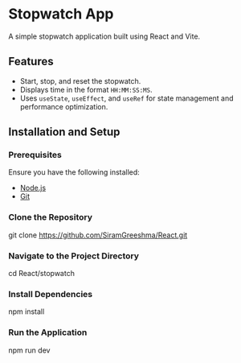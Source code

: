 # Stopwatch App

A simple stopwatch application built using React and Vite.

## Features
- Start, stop, and reset the stopwatch.
- Displays time in the format `HH:MM:SS:MS`.
- Uses `useState`, `useEffect`, and `useRef` for state management and performance optimization.

## Installation and Setup

### Prerequisites
Ensure you have the following installed:
- [Node.js](https://nodejs.org/)
- [Git](https://git-scm.com/)

### Clone the Repository
git clone https://github.com/SiramGreeshma/React.git

### Navigate to the Project Directory
cd React/stopwatch

### Install Dependencies
npm install

### Run the Application
npm run dev
